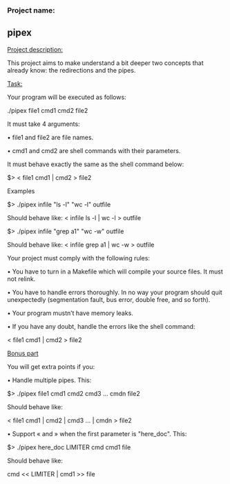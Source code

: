 <h3>Project name:</h3>
<h2> pipex</h2>

<p><ins>Project description:</ins></p>
This project aims to make understand a bit deeper two concepts that already know: the redirections and the pipes.
<p></p>
<p><ins>Task:</ins></p>
<p>Your program will be executed as follows:</p>
<p>./pipex file1 cmd1 cmd2 file2</p>
<p>It must take 4 arguments:</p>
<p>• file1 and file2 are file names.</p>
<p>• cmd1 and cmd2 are shell commands with their parameters.</p>
<p>It must behave exactly the same as the shell command below:</p>
<p>$> < file1 cmd1 | cmd2 > file2</p>
  
<p>Examples</p>
<p>$> ./pipex infile "ls -l" "wc -l" outfile</p>
<p>Should behave like: < infile ls -l | wc -l > outfile</p>
<p>$> ./pipex infile "grep a1" "wc -w" outfile</p>
<p>Should behave like: < infile grep a1 | wc -w > outfile</p>
<p>Your project must comply with the following rules:</p>
<p>• You have to turn in a Makefile which will compile your source files. It must not relink.</p>
<p>• You have to handle errors thoroughly. In no way your program should quit unexpectedly (segmentation fault, bus error, double free, and so forth).</p>
<p>• Your program mustn’t have memory leaks.</p>
<p>• If you have any doubt, handle the errors like the shell command:</p>
<p>< file1 cmd1 | cmd2 > file2</p>

<p><ins>Bonus part</ins></p>
<p>You will get extra points if you:</p>
<p>• Handle multiple pipes. This:</p>
<p>$> ./pipex file1 cmd1 cmd2 cmd3 ... cmdn file2</p>
<p>Should behave like:</p>
<p>< file1 cmd1 | cmd2 | cmd3 ... | cmdn > file2</p>
<p>• Support « and » when the first parameter is "here_doc". This:</p>
<p>$> ./pipex here_doc LIMITER cmd cmd1 file</p>
<p>Should behave like:</p>
<p>cmd << LIMITER | cmd1 >> file</p>
